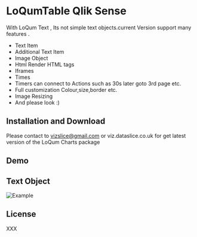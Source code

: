 # LoQumTable Qlik Sense
With LoQum Text , Its not simple text objects.current Version support many features . 
- Text Item  
- Additional Text Item
- Image Object
- Html Render HTML tags
- Iframes
- Times
- Timers can connect to Actions such as 30s later goto 3rd page etc. 
- Full customization Colour,size,border etc.
- Image Resizing 
- And please look :)



## Installation and Download

Please contact to  vizslice@gmail.com or viz.dataslice.co.uk  for get latest version of the LoQum Charts package 



## Demo
## Text Object
![Example](https://github.com/vizslice/LoQumTable-Qlik-Sense/blob/master/examples/images/Table-1.gif)






## License

XXX

